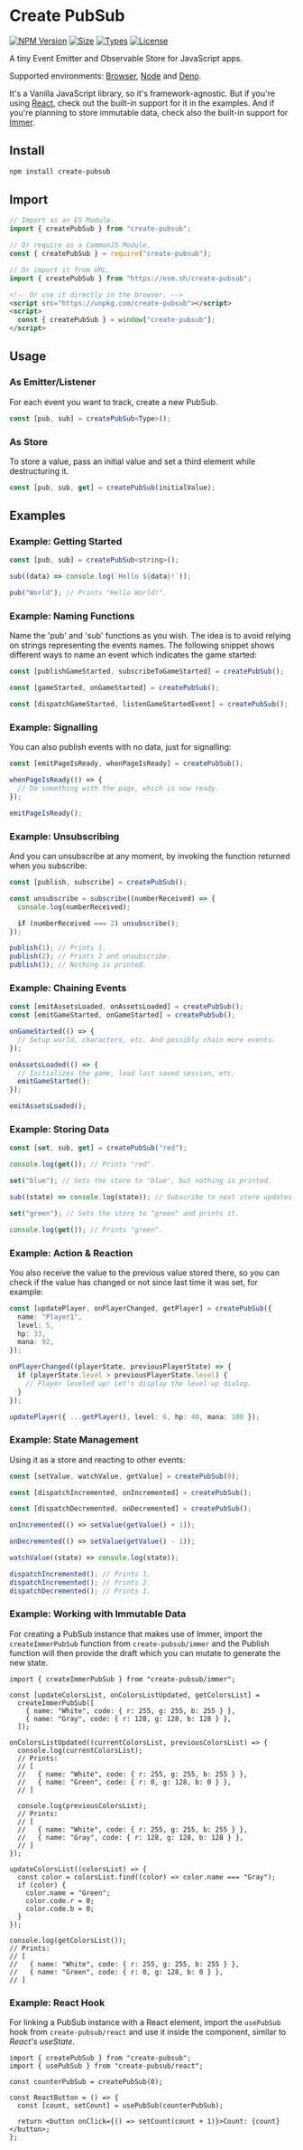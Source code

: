 # Create PubSub

[![NPM Version](https://img.shields.io/npm/v/create-pubsub.svg?style=flat)](https://www.npmjs.org/package/create-pubsub)
[![Size](https://img.shields.io/bundlephobia/minzip/create-pubsub?label=size&style=flat)](https://bundlephobia.com/package/create-pubsub)
[![Types](https://img.shields.io/npm/types/create-pubsub)](https://www.jsdocs.io/package/create-pubsub#package-index)
[![License](https://badgen.net/npm/license/create-pubsub)](http://victor.mit-license.org/)

A tiny Event Emitter and Observable Store for JavaScript apps.

Supported environments: [Browser](https://gs.statcounter.com/browser-market-share), [Node](https://nodejs.org/) and [Deno](https://deno.land/).

It's a Vanilla JavaScript library, so it's framework-agnostic. But if you're using [React](https://reactjs.org/), check out the built-in support for it in the examples. And if you're planning to store immutable data, check also the built-in support for [Immer](https://immerjs.github.io/immer/).

## Install

```sh
npm install create-pubsub
```

## Import

```ts
// Import as an ES Module.
import { createPubSub } from "create-pubsub";
```

```js
// Or require as a CommonJS Module.
const { createPubSub } = require("create-pubsub");
```

```ts
// Or import it from URL.
import { createPubSub } from "https://esm.sh/create-pubsub";
```

```html
<!-- Or use it directly in the browser. -->
<script src="https://unpkg.com/create-pubsub"></script>
<script>
  const { createPubSub } = window["create-pubsub"];
</script>
```

## Usage

### As Emitter/Listener

For each event you want to track, create a new PubSub.

```ts
const [pub, sub] = createPubSub<Type>();
```

### As Store

To store a value, pass an initial value and set a third element while destructuring it.

```ts
const [pub, sub, get] = createPubSub(initialValue);
```

## Examples

### Example: Getting Started

```ts
const [pub, sub] = createPubSub<string>();

sub((data) => console.log(`Hello ${data}!`));

pub("World"); // Prints "Hello World!".
```

### Example: Naming Functions

Name the 'pub' and 'sub' functions as you wish. The idea is to avoid relying
on strings representing the events names. The following snippet shows
different ways to name an event which indicates the game started:

```ts
const [publishGameStarted, subscribeToGameStarted] = createPubSub();

const [gameStarted, onGameStarted] = createPubSub();

const [dispatchGameStarted, listenGameStartedEvent] = createPubSub();
```

### Example: Signalling

You can also publish events with no data, just for signalling:

```ts
const [emitPageIsReady, whenPageIsReady] = createPubSub();

whenPageIsReady(() => {
  // Do something with the page, which is now ready.
});

emitPageIsReady();
```

### Example: Unsubscribing

And you can unsubscribe at any moment, by invoking the function returned when you subscribe:

```ts
const [publish, subscribe] = createPubSub();

const unsubscribe = subscribe((numberReceived) => {
  console.log(numberReceived);

  if (numberReceived === 2) unsubscribe();
});

publish(1); // Prints 1.
publish(2); // Prints 2 and unsubscribe.
publish(3); // Nothing is printed.
```

### Example: Chaining Events

```ts
const [emitAssetsLoaded, onAssetsLoaded] = createPubSub();
const [emitGameStarted, onGameStarted] = createPubSub();

onGameStarted(() => {
  // Setup world, characters, etc. And possibly chain more events.
});

onAssetsLoaded(() => {
  // Initializes the game, load last saved session, etc.
  emitGameStarted();
});

emitAssetsLoaded();
```

### Example: Storing Data

```ts
const [set, sub, get] = createPubSub("red");

console.log(get()); // Prints "red".

set("blue"); // Sets the store to "blue", but nothing is printed.

sub((state) => console.log(state)); // Subscribe to next store updates.

set("green"); // Sets the store to "green" and prints it.

console.log(get()); // Prints "green".
```

### Example: Action & Reaction

You also receive the value to the previous value stored there, so you can
check if the value has changed or not since last time it was set, for example:

```ts
const [updatePlayer, onPlayerChanged, getPlayer] = createPubSub({
  name: "Player1",
  level: 5,
  hp: 33,
  mana: 92,
});

onPlayerChanged((playerState, previousPlayerState) => {
  if (playerState.level > previousPlayerState.level) {
    // Player leveled up! Let's display the level-up dialog.
  }
});

updatePlayer({ ...getPlayer(), level: 6, hp: 40, mana: 100 });
```

### Example: State Management

Using it as a store and reacting to other events:

```ts
const [setValue, watchValue, getValue] = createPubSub(0);

const [dispatchIncremented, onIncremented] = createPubSub();

const [dispatchDecremented, onDecremented] = createPubSub();

onIncremented(() => setValue(getValue() + 1));

onDecremented(() => setValue(getValue() - 1));

watchValue((state) => console.log(state));

dispatchIncremented(); // Prints 1.
dispatchIncremented(); // Prints 2.
dispatchDecremented(); // Prints 1.
```

### Example: Working with Immutable Data

For creating a PubSub instance that makes use of Immer, import the `createImmerPubSub`
function from `create-pubsub/immer` and the Publish function will then provide the draft
which you can mutate to generate the new state.

```tsx
import { createImmerPubSub } from "create-pubsub/immer";

const [updateColorsList, onColorsListUpdated, getColorsList] =
  createImmerPubSub([
    { name: "White", code: { r: 255, g: 255, b: 255 } },
    { name: "Gray", code: { r: 128, g: 128, b: 128 } },
  ]);

onColorsListUpdated((currentColorsList, previousColorsList) => {
  console.log(currentColorsList);
  // Prints:
  // [
  //   { name: "White", code: { r: 255, g: 255, b: 255 } },
  //   { name: "Green", code: { r: 0, g: 128, b: 0 } },
  // ]

  console.log(previousColorsList);
  // Prints:
  // [
  //   { name: "White", code: { r: 255, g: 255, b: 255 } },
  //   { name: "Gray", code: { r: 128, g: 128, b: 128 } },
  // ]
});

updateColorsList((colorsList) => {
  const color = colorsList.find((color) => color.name === "Gray");
  if (color) {
    color.name = "Green";
    color.code.r = 0;
    color.code.b = 0;
  }
});

console.log(getColorsList());
// Prints:
// [
//   { name: "White", code: { r: 255, g: 255, b: 255 } },
//   { name: "Green", code: { r: 0, g: 128, b: 0 } },
// ]
```

### Example: React Hook

For linking a PubSub instance with a React element, import the `usePubSub` hook
from `create-pubsub/react` and use it inside the component, similar to _React's
useState_.

```tsx
import { createPubSub } from "create-pubsub";
import { usePubSub } from "create-pubsub/react";

const counterPubSub = createPubSub(0);

const ReactButton = () => {
  const [count, setCount] = usePubSub(counterPubSub);

  return <button onClick={() => setCount(count + 1)}>Count: {count}</button>;
};
```
